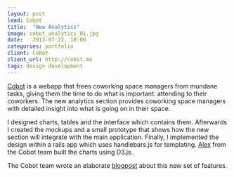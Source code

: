```yaml
---
layout: post
lead: Cobot
title:  "New Analytics"
image: cobot_analytics_01.jpg
date:   2013-07-22, 10:00
categories: portfolio
client: Cobot
client_url: http://cobot.me
tags: design development
---
```


[Cobot](http://cobot.me) is a webapp that frees coworking space managers from
mundane tasks, giving them the time to do what is important: attending to their
coworkers. The new analytics section provides coworking space managers with
detailed insight into what is going on in their space.

I designed charts, tables and the interface which contains them. Afterwards I
created the mockups and a small prototype that shows how the new section will
integrate with the main application. Finally, I implemented the design within a
rails app which uses handlebars.js for templating.
[Alex](https://twitter.com/langalex) from the Cobot team built the charts
using D3.js.

The Cobot team wrote an elaborate
[blogpost](http://blog.cobot.me/post/55591004529/whats-the-trend-friend) about
this new set of features.
